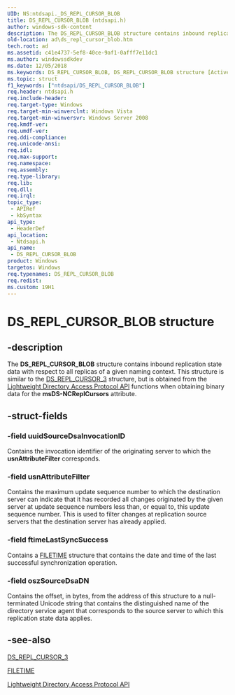 ```yaml
---
UID: NS:ntdsapi._DS_REPL_CURSOR_BLOB
title: DS_REPL_CURSOR_BLOB (ntdsapi.h)
author: windows-sdk-content
description: The DS_REPL_CURSOR_BLOB structure contains inbound replication state data with respect to all replicas of a given naming context.
old-location: ad\ds_repl_cursor_blob.htm
tech.root: ad
ms.assetid: c41e4737-5ef8-40ce-9af1-0afff7e11dc1
ms.author: windowssdkdev
ms.date: 12/05/2018
ms.keywords: DS_REPL_CURSOR_BLOB, DS_REPL_CURSOR_BLOB structure [Active Directory], ad.ds_repl_cursor_blob, ntdsapi/DS_REPL_CURSOR_BLOB
ms.topic: struct
f1_keywords: ["ntdsapi/DS_REPL_CURSOR_BLOB"]
req.header: ntdsapi.h
req.include-header: 
req.target-type: Windows
req.target-min-winverclnt: Windows Vista
req.target-min-winversvr: Windows Server 2008
req.kmdf-ver: 
req.umdf-ver: 
req.ddi-compliance: 
req.unicode-ansi: 
req.idl: 
req.max-support: 
req.namespace: 
req.assembly: 
req.type-library: 
req.lib: 
req.dll: 
req.irql: 
topic_type:
 - APIRef
 - kbSyntax
api_type:
 - HeaderDef
api_location:
 - Ntdsapi.h
api_name:
 - DS_REPL_CURSOR_BLOB
product: Windows
targetos: Windows
req.typenames: DS_REPL_CURSOR_BLOB
req.redist: 
ms.custom: 19H1
---
```


# DS_REPL_CURSOR_BLOB structure


## -description


The <b>DS_REPL_CURSOR_BLOB</b> structure contains inbound replication state data with respect to all replicas of a   given naming context. This structure is similar to the <a href="https://docs.microsoft.com/windows/desktop/api/ntdsapi/ns-ntdsapi-_ds_repl_cursor_3w">DS_REPL_CURSOR_3</a> structure, but is obtained from the <a href="https://docs.microsoft.com/previous-versions/windows/desktop/ldap/lightweight-directory-access-protocol-ldap-api">Lightweight Directory Access Protocol API</a> functions when obtaining binary data for the <b>msDS-NCReplCursors</b> attribute.


## -struct-fields




### -field uuidSourceDsaInvocationID

Contains the invocation identifier of the originating server to which the <b>usnAttributeFilter</b> corresponds.


### -field usnAttributeFilter

Contains the maximum update sequence number to which the destination server can indicate that it has recorded all changes originated by the given server at update sequence numbers less than, or equal to, this update sequence number. This is used to filter changes at replication source servers that the destination server has already applied.


### -field ftimeLastSyncSuccess

Contains a <a href="https://docs.microsoft.com/windows/desktop/api/minwinbase/ns-minwinbase-filetime">FILETIME</a> structure that contains the date and time of the last successful synchronization operation.


### -field oszSourceDsaDN

Contains the offset, in bytes, from the address of this structure  to  a null-terminated Unicode string that contains the distinguished name of the directory service agent that corresponds to the source server to which this replication state data applies.


## -see-also




<a href="https://docs.microsoft.com/windows/desktop/api/ntdsapi/ns-ntdsapi-_ds_repl_cursor_3w">DS_REPL_CURSOR_3</a>



<a href="https://docs.microsoft.com/windows/desktop/api/minwinbase/ns-minwinbase-filetime">FILETIME</a>



<a href="https://docs.microsoft.com/previous-versions/windows/desktop/ldap/lightweight-directory-access-protocol-ldap-api">Lightweight Directory Access Protocol API</a>
 

 

